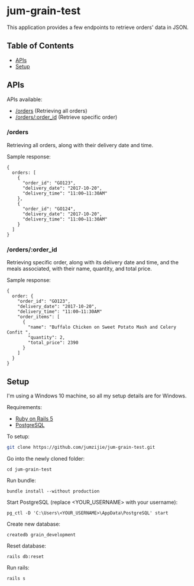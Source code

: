 # jum-grain-test

This application provides a few endpoints to retrieve orders' data in JSON.

## Table of Contents

+ [APIs](#apis)
+ [Setup](#setup)

## APIs

APIs available:

+ [/orders](#orders) (Retrieving all orders)
+ [/orders/:order_id](#ordersorder_id) (Retrieve specific order)

### /orders

Retrieving all orders, along with their delivery date and time.

Sample response:
```
{
  orders: [
    {
      "order_id": "GO123",
      "delivery_date": "2017-10-20",
      "delivery_time": "11:00–11:30AM"
    },
    {
      "order_id": "GO124",
      "delivery_date": "2017-10-20",
      "delivery_time": "11:00–11:30AM"
    }
  ]
}

```

### /orders/:order_id

Retrieving specific order, along with its delivery date and time, and the meals associated, with their name, quantity, and total price.

Sample response:
```
{
  order: {
    "order_id": "GO123",
    "delivery_date": "2017-10-20",
    "delivery_time": "11:00–11:30AM"
    "order_items": [
      {
        "name": "Buffalo Chicken on Sweet Potato Mash and Celery Confit ",
        "quantity": 2,
        "total_price": 2390
      }
    ]
  }
}
```

## Setup

I'm using a Windows 10 machine, so all my setup details are for Windows.

Requirements:
+ [Ruby on Rails 5](http://www.railsinstaller.org/en)
+ [PostgreSQL](https://www.postgresql.org/download/)

To setup:
```sh
git clone https://github.com/jumzijie/jum-grain-test.git
```

Go into the newly cloned folder:
```
cd jum-grain-test
```

Run bundle:
```
bundle install --without production
```

Start PostgreSQL (replace <YOUR_USERNAME> with your username):
```
pg_ctl -D 'C:\Users\<YOUR_USERNAME>\AppData\PostgreSQL' start
```

Create new database:
```
createdb grain_development
```

Reset database:
```
rails db:reset
```

Run rails:
```
rails s
```
